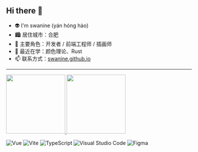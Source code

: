 ## Hi there 👋


- 👽 I'm swanine (yán hóng hào)
- 🏙 居住城市：合肥
- 👔 主要角色：开发者 / 前端工程师 / 插画师
- 📖 最近在学：颜色理论、Rust
- 📫 联系方式：[swanine.github.io](https://swanine.github.io/)
-----

<div>
<a href="https://github.com/swanine">
  <img height="160" src="https://github-readme-stats.vercel.app/api?username=swanine&show_icons=true&theme=radical&hide=issues"/>
</a>

<a href="https://github.com/swanine">
  <img height="160" src="https://github-readme-stats.vercel.app/api/top-langs/?username=swanine&layout=compact&theme=radical&bg_color=30,ff758c,e4efe9&text_color=ffffff&title_color=29323c"/>
</a>
</div>

![Vue](https://img.shields.io/badge/-Vue-333333?style=flat&logo=vue.js)
![Vite](https://img.shields.io/badge/-Vite-333333?style=flat&logo=vite)
![TypeScript](https://img.shields.io/badge/-TypeScript-333333?style=flat&logo=TypeScript)
![Visual Studio Code](https://img.shields.io/badge/-Visual%20Studio%20Code-333333?style=flat&logo=visual-studio-code&logoColor=007ACC)
![Figma](https://img.shields.io/badge/-Figma-333333?style=flat&logo=Figma)
